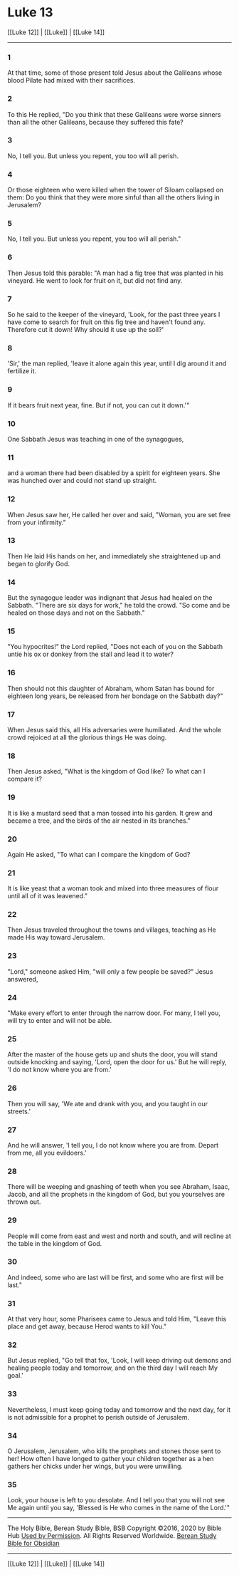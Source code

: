 # Luke 13

[[Luke 12]] | [[Luke]] | [[Luke 14]]

---

### 1
At that time, some of those present told Jesus about the Galileans whose blood Pilate had mixed with their sacrifices.

### 2
To this He replied, "Do you think that these Galileans were worse sinners than all the other Galileans, because they suffered this fate?

### 3
No, I tell you. But unless you repent, you too will all perish.

### 4
Or those eighteen who were killed when the tower of Siloam collapsed on them: Do you think that they were more sinful than all the others living in Jerusalem?

### 5
No, I tell you. But unless you repent, you too will all perish."

### 6
Then Jesus told this parable: "A man had a fig tree that was planted in his vineyard. He went to look for fruit on it, but did not find any.

### 7
So he said to the keeper of the vineyard, 'Look, for the past three years I have come to search for fruit on this fig tree and haven't found any. Therefore cut it down! Why should it use up the soil?'

### 8
'Sir,' the man replied, 'leave it alone again this year, until I dig around it and fertilize it.

### 9
If it bears fruit next year, fine. But if not, you can cut it down.'"

### 10
One Sabbath Jesus was teaching in one of the synagogues,

### 11
and a woman there had been disabled by a spirit for eighteen years. She was hunched over and could not stand up straight.

### 12
When Jesus saw her, He called her over and said, "Woman, you are set free from your infirmity."

### 13
Then He laid His hands on her, and immediately she straightened up and began to glorify God.

### 14
But the synagogue leader was indignant that Jesus had healed on the Sabbath. "There are six days for work," he told the crowd. "So come and be healed on those days and not on the Sabbath."

### 15
"You hypocrites!" the Lord replied, "Does not each of you on the Sabbath untie his ox or donkey from the stall and lead it to water?

### 16
Then should not this daughter of Abraham, whom Satan has bound for eighteen long years, be released from her bondage on the Sabbath day?"

### 17
When Jesus said this, all His adversaries were humiliated. And the whole crowd rejoiced at all the glorious things He was doing.

### 18
Then Jesus asked, "What is the kingdom of God like? To what can I compare it?

### 19
It is like a mustard seed that a man tossed into his garden. It grew and became a tree, and the birds of the air nested in its branches."

### 20
Again He asked, "To what can I compare the kingdom of God?

### 21
It is like yeast that a woman took and mixed into three measures of flour until all of it was leavened."

### 22
Then Jesus traveled throughout the towns and villages, teaching as He made His way toward Jerusalem.

### 23
"Lord," someone asked Him, "will only a few people be saved?" Jesus answered,

### 24
"Make every effort to enter through the narrow door. For many, I tell you, will try to enter and will not be able.

### 25
After the master of the house gets up and shuts the door, you will stand outside knocking and saying, 'Lord, open the door for us.' But he will reply, 'I do not know where you are from.'

### 26
Then you will say, 'We ate and drank with you, and you taught in our streets.'

### 27
And he will answer, 'I tell you, I do not know where you are from. Depart from me, all you evildoers.'

### 28
There will be weeping and gnashing of teeth when you see Abraham, Isaac, Jacob, and all the prophets in the kingdom of God, but you yourselves are thrown out.

### 29
People will come from east and west and north and south, and will recline at the table in the kingdom of God.

### 30
And indeed, some who are last will be first, and some who are first will be last."

### 31
At that very hour, some Pharisees came to Jesus and told Him, "Leave this place and get away, because Herod wants to kill You."

### 32
But Jesus replied, "Go tell that fox, 'Look, I will keep driving out demons and healing people today and tomorrow, and on the third day I will reach My goal.'

### 33
Nevertheless, I must keep going today and tomorrow and the next day, for it is not admissible for a prophet to perish outside of Jerusalem.

### 34
O Jerusalem, Jerusalem, who kills the prophets and stones those sent to her! How often I have longed to gather your children together as a hen gathers her chicks under her wings, but you were unwilling.

### 35
Look, your house is left to you desolate. And I tell you that you will not see Me again until you say, 'Blessed is He who comes in the name of the Lord.'"

---

The Holy Bible, Berean Study Bible, BSB
Copyright ©2016, 2020 by Bible Hub
[Used by Permission](https://berean.bible/terms.htm). All Rights Reserved Worldwide.
[Berean Study Bible for Obsidian](https://github.com/gapmiss/berean-study-bible-for-obsidian)

---

[[Luke 12]] | [[Luke]] | [[Luke 14]]

